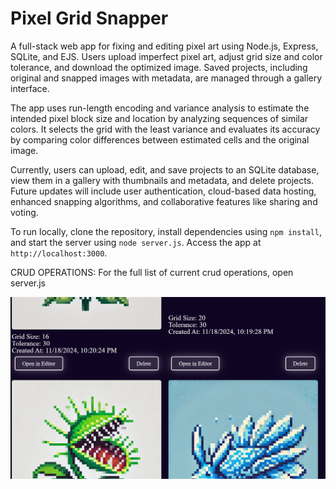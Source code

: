 # Pixel Grid Snapper
A full-stack web app for fixing and editing pixel art using Node.js, Express, SQLite, and EJS. Users upload imperfect pixel art, adjust grid size and color tolerance, and download the optimized image. Saved projects, including original and snapped images with metadata, are managed through a gallery interface.

The app uses run-length encoding and variance analysis to estimate the intended pixel block size and location by analyzing sequences of similar colors. It selects the grid with the least variance and evaluates its accuracy by comparing color differences between estimated cells and the original image.

Currently, users can upload, edit, and save projects to an SQLite database, view them in a gallery with thumbnails and metadata, and delete projects. Future updates will include user authentication, cloud-based data hosting, enhanced snapping algorithms, and collaborative features like sharing and voting.

To run locally, clone the repository, install dependencies using `npm install`, and start the server using `node server.js`. Access the app at `http://localhost:3000`.

CRUD OPERATIONS:
For the full list of current crud operations, open server.js

![alt text](image.png)
